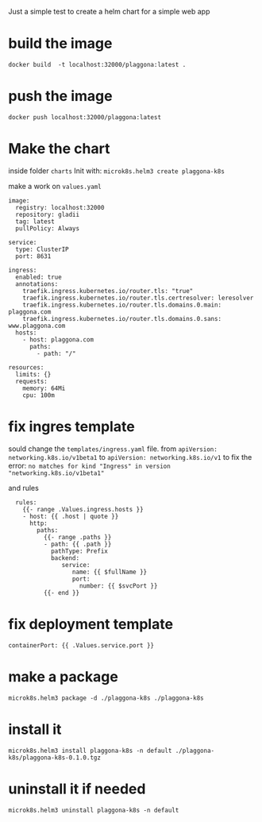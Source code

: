 Just a simple test to create a helm chart for a simple web app

# build the image
`docker build  -t localhost:32000/plaggona:latest .`

# push the image
`docker push localhost:32000/plaggona:latest`

# Make the chart
inside folder `charts`
Init with: `microk8s.helm3 create plaggona-k8s`

make a work on `values.yaml`

```
image:
  registry: localhost:32000
  repository: gladii
  tag: latest
  pullPolicy: Always

service:
  type: ClusterIP
  port: 8631

ingress:
  enabled: true
  annotations:
    traefik.ingress.kubernetes.io/router.tls: "true"
    traefik.ingress.kubernetes.io/router.tls.certresolver: leresolver
    traefik.ingress.kubernetes.io/router.tls.domains.0.main: plaggona.com
    traefik.ingress.kubernetes.io/router.tls.domains.0.sans: www.plaggona.com
  hosts:
    - host: plaggona.com
      paths: 
        - path: "/"

resources:
  limits: {}
  requests:
    memory: 64Mi
    cpu: 100m
```

# fix ingres template

sould change the `templates/ingress.yaml` file.
from `apiVersion: networking.k8s.io/v1beta1` to `apiVersion: networking.k8s.io/v1`
to fix the error: `no matches for kind "Ingress" in version "networking.k8s.io/v1beta1"`

and rules
```
  rules:
    {{- range .Values.ingress.hosts }}
    - host: {{ .host | quote }}
      http:
        paths:
          {{- range .paths }}
          - path: {{ .path }}
            pathType: Prefix
            backend:
               service:
                  name: {{ $fullName }}
                  port:
                    number: {{ $svcPort }}
          {{- end }}
```

# fix deployment template
`containerPort: {{ .Values.service.port }}`

# make a package
`microk8s.helm3 package -d ./plaggona-k8s ./plaggona-k8s`
# install it
`microk8s.helm3 install plaggona-k8s -n default ./plaggona-k8s/plaggona-k8s-0.1.0.tgz`
# uninstall it if needed
`microk8s.helm3 uninstall plaggona-k8s -n default`